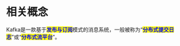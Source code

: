 # 相关概念

Kafka是一款基于<mark style="color:blue;">**发布与订阅**</mark>模式的消息系统，一般被称为“<mark style="color:blue;">**分布式提交日志**</mark>”或“<mark style="color:blue;">**分布式流平台**</mark>”。&#x20;

